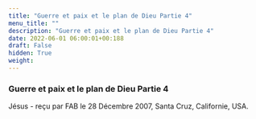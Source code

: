 ```yaml
---
title: "Guerre et paix et le plan de Dieu Partie 4"
menu_title: ""
description: "Guerre et paix et le plan de Dieu Partie 4"
date: 2022-06-01 06:00:01+00:188
draft: False
hidden: True
weight:
---
```

### Guerre et paix et le plan de Dieu Partie 4

Jésus - reçu par FAB le 28 Décembre 2007, Santa Cruz, Californie, USA.



